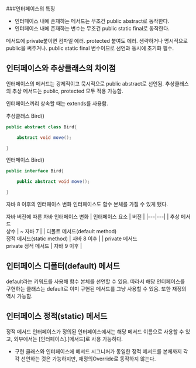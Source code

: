 ###인터페이스의 특징
- 인터페이스 내에 존재하는 메서드는 무조건 public abstract로 동작한다.
- 인터페이스 내에 존재하는 변수는 무조건 public static final로 동작한다.

메서드에 private붙이면 컴파일 에러. protected 붙여도 에러. 생략하거나 명시적으로 public을 써주거나.
public static final 변수이므로 선언과 동시에 초기화 필수.

인터페이스와 추상클래스의 차이점
---

인터페이스의 메서드는 강제적이고 묵시적으로 public abstract로 선언됨.
추상클래스의 추상 메서드는 public, protected 모두 적용 가능함.

인터페이스끼리 상속할 때는 extends를 사용함.

추상클래스 Bird()
```java
public abstract class Bird{

    abstract void move();

}
```

인터페이스 Bird()
```java
public interface Bird{

    public abstract void move();

}
```

자바 8 이후의 인터페이스 변화
인터페이스도 함수 본체를 가질 수 있게 됐다.

자바 버전에 따른 자바 인터페이스 변화
| 인터페이스 요소 | 버전  |
|---|---|
| 추상 메서드<br>상수 | ~ 자바 7	|
| 디폴트 메서드(default method)<br>정적 메서드(static method) | 자바 8 이후	|
| private 메서드<br>private 정적 메서드 | 자바 9 이후 	|

인터페이스 디폴터(default) 메서드
---
default라는 키워드를 사용해 함수 본체를 선언할 수 있음.
따라서 해당 인터페이스를 구현하는 클래스는 default로 이미 구현된 메서드를 그냥 사용할 수 있음.
또한 재정의 역시 가능함.

인터페이스 정적(static) 메서드
---

정적 메서드 인터페이스가 정의된 인터페이스에서는 해당 메서드 이름으로 사용할 수 있고,
외부에서는 [인터페이스].[메서드]로 사용 가능하다.

* 구현 클래스와 인터페이스에 메서드 시그니처가 동일한 정적 메서드를 본체까지 각각 선언하는 것은 가능하지만,
재정의Override로 동작하지 않는다.
